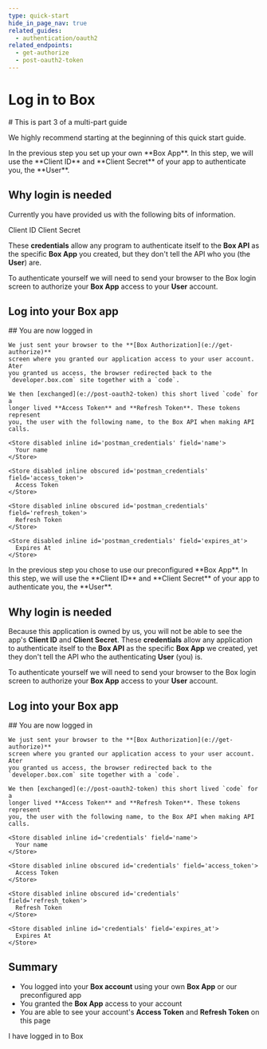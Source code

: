 ```yaml
---
type: quick-start
hide_in_page_nav: true
related_guides:
  - authentication/oauth2
related_endpoints:
  - get-authorize
  - post-oauth2-token
---
```


# Log in to Box

<Message>
  # This is part 3 of a multi-part guide

  We highly recommend starting at the beginning of this quick start guide.
</Message>

<Choice option='postman.app_type' value='use_own' color='none'>
  In the previous step you set up your own **Box App**. In this step, we will
  use the **Client ID** and **Client Secret** of your app to
  authenticate you, the **User**.

  ## Why login is needed

  Currently you have provided us with the following bits of information.

  <Store disabled inline id='postman_credentials.client_id'>
    Client ID
  </Store>

  <Store disabled inline obscured id='postman_credentials.client_secret'>
    Client Secret
  </Store>

  These **credentials** allow any program to authenticate itself to the **Box
  API** as the specific **Box App** you created, but they don't tell the API who
  you (the **User**) are.

  To authenticate yourself we will need to send your browser to the Box login
  screen to authorize your **Box App** access to your **User** account.

  ## Log into your Box app

  <Trigger option='postman.login' value='clicked'>
    <LoginButton id='postman_credentials' />
  </Trigger>

  <LoggedIn id='postman_credentials'>
    ## You are now logged in

    We just sent your browser to the **[Box Authorization](e://get-authorize)**
    screen where you granted our application access to your user account. Ater
    you granted us access, the browser redirected back to the
    `developer.box.com` site together with a `code`.

    We then [exchanged](e://post-oauth2-token) this short lived `code` for a
    longer lived **Access Token** and **Refresh Token**. These tokens represent
    you, the user with the following name, to the Box API when making API calls.

    <Store disabled inline id='postman_credentials' field='name'>
      Your name
    </Store>

    <Store disabled inline obscured id='postman_credentials' field='access_token'>
      Access Token
    </Store>

    <Store disabled inline obscured id='postman_credentials' field='refresh_token'>
      Refresh Token
    </Store>

    <Store disabled inline id='postman_credentials' field='expires_at'>
      Expires At
    </Store>
  </LoggedIn>
</Choice>

<Choice option='postman.app_type' value='use_box' color='none'>
  In the previous step you chose to use our preconfigured **Box App**. In this
  step, we will use the **Client ID** and **Client Secret** of your app to
  authenticate you, the **User**.

  ## Why login is needed

  Because this application is owned by us, you will not be able to see the app's
  **Client ID** and **Client Secret**. These **credentials** allow any
  application to authenticate itself to the **Box API** as the specific **Box
  App** we created, yet they don't tell the API who the authenticating **User**
  (you) is.

  To authenticate yourself we will need to send your browser to the Box login
  screen to authorize your **Box App** access to your **User** account.

  ## Log into your Box app

  <Trigger option='postman.login' value='clicked'>
    <LoginButton />
  </Trigger>

  <LoggedIn>
    ## You are now logged in

    We just sent your browser to the **[Box Authorization](e://get-authorize)**
    screen where you granted our application access to your user account. Ater
    you granted us access, the browser redirected back to the
    `developer.box.com` site together with a `code`.

    We then [exchanged](e://post-oauth2-token) this short lived `code` for a
    longer lived **Access Token** and **Refresh Token**. These tokens represent
    you, the user with the following name, to the Box API when making API calls.

    <Store disabled inline id='credentials' field='name'>
      Your name
    </Store>

    <Store disabled inline obscured id='credentials' field='access_token'>
      Access Token
    </Store>

    <Store disabled inline obscured id='credentials' field='refresh_token'>
      Refresh Token
    </Store>

    <Store disabled inline id='credentials' field='expires_at'>
      Expires At
    </Store>
  </LoggedIn>
</Choice>

## Summary

* You logged into your **Box account** using your own **Box App** or our
  preconfigured app
* You granted the **Box App** access to your account
* You are able to see your account's **Access Token** and **Refresh Token**
  on this page

<Observe option='postman.login' value='clicked'>
  <Next>I have logged in to Box</Next>
</Observe>